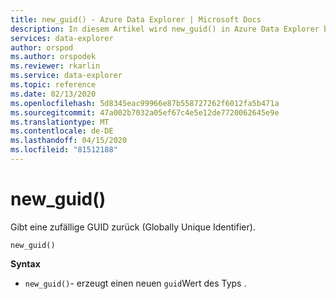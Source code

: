 ```yaml
---
title: new_guid() - Azure Data Explorer | Microsoft Docs
description: In diesem Artikel wird new_guid() in Azure Data Explorer beschrieben.
services: data-explorer
author: orspod
ms.author: orspodek
ms.reviewer: rkarlin
ms.service: data-explorer
ms.topic: reference
ms.date: 02/13/2020
ms.openlocfilehash: 5d8345eac99966e87b558727262f6012fa5b471a
ms.sourcegitcommit: 47a002b7032a05ef67c4e5e12de7720062645e9e
ms.translationtype: MT
ms.contentlocale: de-DE
ms.lasthandoff: 04/15/2020
ms.locfileid: "81512188"
---
```

# <a name="new_guid"></a>new_guid()

Gibt eine zufällige GUID zurück (Globally Unique Identifier).

```kusto
new_guid()
```

**Syntax**

* `new_guid()`- erzeugt einen neuen `guid`Wert des Typs .